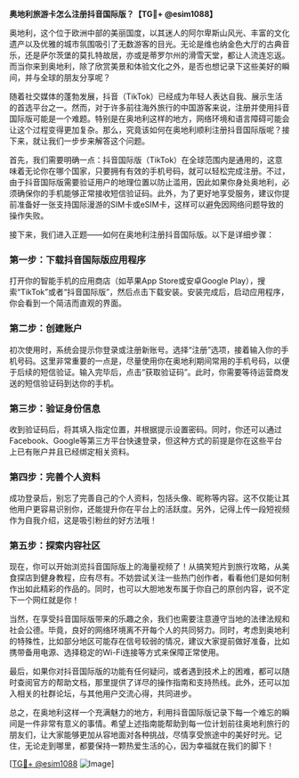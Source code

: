**奥地利旅游卡怎么注册抖音国际版？【TG💪+ @esim1088】**

奥地利，这个位于欧洲中部的美丽国度，以其迷人的阿尔卑斯山风光、丰富的文化遗产以及优雅的城市氛围吸引了无数游客的目光。无论是维也纳金色大厅的古典音乐，还是萨尔茨堡的莫扎特故居，亦或是蒂罗尔州的滑雪天堂，都让人流连忘返。而当你来到奥地利，除了欣赏美景和体验文化之外，是否也想记录下这些美好的瞬间，并与全球的朋友分享呢？

随着社交媒体的蓬勃发展，抖音（TikTok）已经成为年轻人表达自我、展示生活的首选平台之一。然而，对于许多前往海外旅行的中国游客来说，注册并使用抖音国际版可能是一个难题。特别是在奥地利这样的地方，网络环境和语言障碍可能会让这个过程变得更加复杂。那么，究竟该如何在奥地利顺利注册抖音国际版呢？接下来，就让我们一步步来解答这个问题。

首先，我们需要明确一点：抖音国际版（TikTok）在全球范围内是通用的，这意味着无论你在哪个国家，只要拥有有效的手机号码，就可以轻松完成注册。不过，由于抖音国际版需要验证用户的地理位置以防止滥用，因此如果你身处奥地利，必须确保你的手机能够正常接收短信验证码。此外，为了更好地享受服务，建议你提前准备好一张支持国际漫游的SIM卡或eSIM卡，这样可以避免因网络问题导致的操作失败。

接下来，我们进入正题——如何在奥地利注册抖音国际版。以下是详细步骤：

### 第一步：下载抖音国际版应用程序
打开你的智能手机的应用商店（如苹果App Store或安卓Google Play），搜索“TikTok”或者“抖音国际版”，然后点击下载安装。安装完成后，启动应用程序，你会看到一个简洁而直观的界面。

### 第二步：创建账户
初次使用时，系统会提示你登录或注册新账号。选择“注册”选项，接着输入你的手机号码。这里非常重要的一点是，尽量使用你在奥地利期间常用的手机号码，以便于后续的短信验证。输入完毕后，点击“获取验证码”。此时，你需要等待运营商发送的短信验证码到达你的手机。

### 第三步：验证身份信息
收到验证码后，将其填入指定位置，并根据提示设置密码。同时，你还可以通过Facebook、Google等第三方平台快速登录，但这种方式的前提是你在这些平台上已有账户并且已经绑定相关资料。

### 第四步：完善个人资料
成功登录后，别忘了完善自己的个人资料，包括头像、昵称等内容。这不仅能让其他用户更容易识别你，还能提升你在平台上的活跃度。另外，记得上传一段短视频作为自我介绍，这是吸引粉丝的好方法哦！

### 第五步：探索内容社区
现在，你可以开始浏览抖音国际版上的海量视频了！从搞笑短片到旅行攻略，从美食探店到健身教程，应有尽有。不妨尝试关注一些热门创作者，看看他们是如何制作出如此精彩的作品的。同时，也可以大胆地发布属于你自己的原创内容，说不定下一个网红就是你！

当然，在享受抖音国际版带来的乐趣之余，我们也需要注意遵守当地的法律法规和社会公德。毕竟，良好的网络环境离不开每个人的共同努力。同时，考虑到奥地利的特殊性，比如部分地区可能存在信号较弱的情况，建议大家提前做好准备，比如携带备用电源、选择稳定的Wi-Fi连接等方式来保障正常使用。

最后，如果你对抖音国际版的功能有任何疑问，或者遇到技术上的困难，都可以随时查阅官方的帮助文档，那里提供了详尽的操作指南和支持热线。此外，还可以加入相关的社群论坛，与其他用户交流心得，共同进步。

总之，在奥地利这样一个充满魅力的地方，利用抖音国际版记录下每一个难忘的瞬间是一件非常有意义的事情。希望上述指南能帮助到每一位计划前往奥地利旅行的朋友们，让大家能够更加从容地面对各种挑战，尽情享受旅途中的美好时光。记住，无论走到哪里，都要保持一颗热爱生活的心，因为幸福就在我们的脚下！

[[TG💪+ @esim1088](https://t.me/s/esim1088) ![Image](https://i.postimg.cc/4NQfJmqS/Snipaste-2025-05-13-00-14-12.png)]